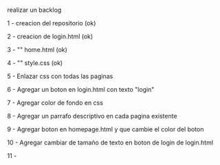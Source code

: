

realizar un backlog

1  - creacion del repositorio (ok)

2  - creacion de login.html  (ok)

3  - ""          home.html (ok)

4  - ""          style.css (ok)

5  - Enlazar css con todas las paginas

6  - Agregar un boton en login.html con texto "login"

7  - Agregar color de fondo en css

8  - Agregar un parrafo descriptivo en cada pagina existente

9  - Agregar boton en homepage.html y que cambie el color del boton

10 - Agregar cambiar de tamaño de texto en boton de login de login.html

11 -
